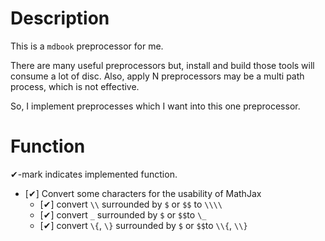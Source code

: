 # Description
This is a `mdbook` preprocessor for me.

There are many useful preprocessors but, install and build those tools will consume a lot of disc.
Also, apply N preprocessors may be a multi path process, which is not effective.

So, I implement preprocesses which I want into this one preprocessor.

# Function
✔-mark indicates implemented function.

- [✔] Convert some characters for the usability of MathJax
    - [✔] convert `\\` surrounded by `$` or `$$` to `\\\\`
    - [✔] convert `_`  surrounded by `$` or `$$`to `\_`
    - [✔] convert `\{`, `\}`  surrounded by `$` or `$$`to `\\{`, `\\}`
